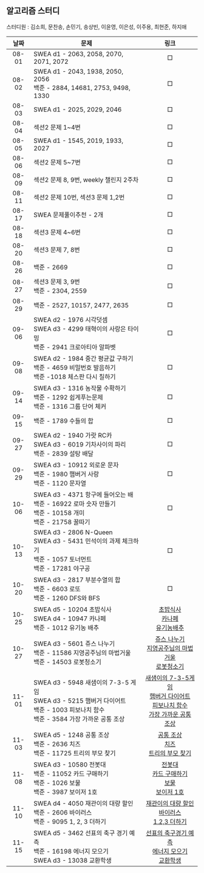 ## 알고리즘 스터디

스터디원 : 김소희, 문찬송, 손민기, 송상빈, 이윤영, 이은성, 이주용, 최현준, 하지애

| 날짜  | 문제                                                         |                             링크                             |
| :---: | ------------------------------------------------------------ | :----------------------------------------------------------: |
| 08-01 | SWEA d1 - 2063, 2058, 2070, 2071, 2072                       |                              □                               |
| 08-02 | SWEA d1 - 2043, 1938, 2050, 2056<br />백준 - 2884, 14681, 2753, 9498, 1330 |                              □                               |
| 08-03 | SWEA d1 - 2025, 2029, 2046                                   |                              □                               |
| 08-04 | 섹션2 문제 1~4번                                             |                              □                               |
| 08-05 | SWEA d1 - 1545, 2019, 1933, 2027                             |                              □                               |
| 08-06 | 섹션2 문제 5~7번                                             |                              □                               |
| 08-09 | 섹션2 문제 8, 9번, weekly 챌린지 2주차                       |                              □                               |
| 08-11 | 섹션2 문제 10번, 섹션3 문제 1,2번                            |                              □                               |
| 08-17 | SWEA 문제풀이추천 - 2개                                      |                              □                               |
| 08-18 | 섹션3 문제 4~6번                                             |                              □                               |
| 08-20 | 섹션3 문제 7, 8번                                            |                              □                               |
| 08-26 | 백준 - 2669                                                  |                              □                               |
| 08-27 | 섹션3 문제 3, 9번<br />백준 - 2304, 2559                     |                              □                               |
| 08-29 | 백준 - 2527, 10157, 2477, 2635                               |                              □                               |
| 09-06 | SWEA d2 - 1976 시각덧셈<br />SWEA d3 - 4299 태혁이의 사랑은 타이밍<br />백준 - 2941 크로아티아 알파벳 |                              □                               |
| 09-08 | SWEA d2 - 1984 중간 평균값 구하기<br />백준 - 4659 비밀번호 발음하기<br />백준 -1018 체스판 다시 칠하기 |                              □                               |
| 09-14 | SWEA d3 - 1316 농작물 수확하기<br />백준 - 1292 쉽게푸는문제 <br />백준 - 1316 그룹 단어 체커 |                              □                               |
| 09-15 | 백준 - 1789 수들의 합                                        |                              □                               |
| 09-27 | SWEA d2 - 1940 가랏 RC카 <br />SWEA d3 - 6019 기차사이의 파리<br />백준 - 2839 설탕 배달 |                              □                               |
| 09-29 | SWEA d3 - 10912 외로운 문자<br/>백준 - 1980 햄버거 사랑<br />백준 - 1120 문자열 |                              □                               |
| 10-06 | SWEA d3 - 4371 항구에 들어오는 배 <br/>백준 - 16922 로마 숫자 만들기 <br/>백준 - 10158 개미 <br />백준 - 21758 꿀따기 |                              □                               |
| 10-13 | SWEA d3 - 2806 N-Queen<br/>SWEA d3 - 5431 민석이의 과제 체크하기<br/>백준 - 1057 토너먼트<br />백준 - 17281 야구공 |                              □                               |
| 10-20 | SWEA d3 - 2817 부분수열의 합<br />백준 - 6603 로또<br />백준 - 1260 DFS와 BFS |                              □                               |
| 10-25 | SWEA d5 - 10204 초밥식사 <br/>SWEA d4 - 10947 카나페<br />백준 - 1012 유기농 배추 | [초밥식사](https://github.com/AlgorithmStudy-SSAFY/SWEA/tree/main/difficulty%205/10204_%EC%B4%88%EB%B0%A5%20%EC%8B%9D%EC%82%AC)<br />[카나페](https://github.com/AlgorithmStudy-SSAFY/SWEA/tree/main/difficulty%204/10947_%EC%B9%B4%EB%82%98%ED%8E%98)<br />[유기농배추](https://github.com/AlgorithmStudy-SSAFY/BaekJoon/tree/main/1012_%EC%9C%A0%EA%B8%B0%EB%86%8D%EB%B0%B0%EC%B6%94) |
| 10-27 | SWEA d3 - 5601 쥬스 나누기<br />백준 - 11586 지영공주님의 마법거울<br />백준 - 14503 로봇청소기 | [쥬스 나누기](https://github.com/AlgorithmStudy-SSAFY/SWEA/tree/main/difficulty%203/5601_%EC%A5%AC%EC%8A%A4%20%EB%82%98%EB%88%84%EA%B8%B0)<br />[지영공주님의 마법거울](https://github.com/AlgorithmStudy-SSAFY/BaekJoon/tree/main/11586_%EC%A7%80%EC%98%81%EA%B3%B5%EC%A3%BC%EB%8B%98%EC%9D%98%20%EB%A7%88%EB%B2%95%EA%B1%B0%EC%9A%B8)<br />[로봇청소기](https://github.com/AlgorithmStudy-SSAFY/BaekJoon/tree/main/14503_%EB%A1%9C%EB%B4%87%EC%B2%AD%EC%86%8C%EA%B8%B0) |
| 11-01 | SWEA d3 - 5948 새샘이의 7-3-5 게임<br/>SWEA d3 - 5215 햄버거 다이어트<br />백준 - 1003 피보나치 함수<br/>백준 - 3584 가장 가까운 공통 조상 | [새샘이의 7-3-5게임](https://github.com/AlgorithmStudy-SSAFY/SWEA/tree/main/difficulty%203/5948_%EC%83%88%EC%83%98%EC%9D%B4%EC%9D%98735%EA%B2%8C%EC%9E%84)<br />[햄버거 다이어트](https://github.com/AlgorithmStudy-SSAFY/SWEA/tree/main/difficulty%203/5215_%ED%96%84%EB%B2%84%EA%B1%B0%EB%8B%A4%EC%9D%B4%EC%96%B4%ED%8A%B8)<br />[피보나치 함수](https://github.com/AlgorithmStudy-SSAFY/BaekJoon/tree/main/1003_%ED%94%BC%EB%B3%B4%EB%82%98%EC%B9%98%ED%95%A8%EC%88%98)<br />[가장 가까운 공통 조상](https://github.com/AlgorithmStudy-SSAFY/BaekJoon/tree/main/3584_%EA%B0%80%EC%9E%A5%EA%B0%80%EA%B9%8C%EC%9A%B4%EA%B3%B5%ED%86%B5%EC%A1%B0%EC%83%81) |
| 11-03 | SWEA d5 - 1248 공통 조상<br />백준 - 2636 치즈<br />백준 - 11725 트리의 부모 찾기 | [공통 조상](https://github.com/AlgorithmStudy-SSAFY/SWEA/tree/main/difficulty%205/1248_%EA%B3%B5%ED%86%B5%EC%A1%B0%EC%83%81)<br />[치즈](https://github.com/AlgorithmStudy-SSAFY/BaekJoon/tree/main/2636_%EC%B9%98%EC%A6%88) <br />[트리의 부모 찾기](https://github.com/AlgorithmStudy-SSAFY/BaekJoon/tree/main/11725_%ED%8A%B8%EB%A6%AC%EC%9D%98%EB%B6%80%EB%AA%A8%EC%B0%BE%EA%B8%B0) |
| 11-08 | SWEA d3 - 10580 전봇대<br/>백준 - 11052 카드 구매하기<br/>백준 - 1026 보물<br />백준 - 3987 보이저 1호 | [전봇대](https://github.com/AlgorithmStudy-SSAFY/SWEA/tree/main/difficulty%203/10580_%EC%A0%84%EB%B4%87%EB%8C%80)<br />[카드 구매하기](https://github.com/AlgorithmStudy-SSAFY/BaekJoon/tree/main/11052_%EC%B9%B4%EB%93%9C%EA%B5%AC%EB%A7%A4%ED%95%98%EA%B8%B0)<br />[보물](https://github.com/AlgorithmStudy-SSAFY/BaekJoon/tree/main/1026_%EB%B3%B4%EB%AC%BC)<br />[보이저 1호](https://github.com/AlgorithmStudy-SSAFY/BaekJoon/tree/main/3987_%EB%B3%B4%EC%9D%B4%EC%A0%801%ED%98%B8) |
| 11-10 | SWEA d4 - 4050 재관이의 대량 할인<br />백준 - 2606 바이러스<br />백준 - 9095 1, 2, 3 더하기 | [재관이의 대량 할인](https://github.com/AlgorithmStudy-SSAFY/SWEA/tree/main/difficulty%204/4050_%EC%9E%AC%EA%B4%80%EC%9D%B4%EC%9D%98%20%EB%8C%80%EB%9F%89%ED%95%A0%EC%9D%B8)<br />[바이러스](https://github.com/AlgorithmStudy-SSAFY/BaekJoon/tree/main/2606_%EB%B0%94%EC%9D%B4%EB%9F%AC%EC%8A%A4)<br />[1,2,3 더하기](https://github.com/AlgorithmStudy-SSAFY/BaekJoon/tree/main/9095_1%2C2%2C3%EB%8D%94%ED%95%98%EA%B8%B0)<br /> |
| 11-15 | SWEA d5 - 3462 선표의 축구 경기 예측<br />백준 - 16198 에너지 모으기<br />SWEA d3 - 13038 교환학생 | [선표의 축구경기 예측](https://github.com/AlgorithmStudy-SSAFY/SWEA/tree/main/difficulty%205/3462_%EC%84%A0%ED%91%9C%EC%9D%98%EC%B6%95%EA%B5%AC%EA%B2%BD%EA%B8%B0%EC%98%88%EC%B8%A1)<br />[에너지 모으기](https://github.com/AlgorithmStudy-SSAFY/BaekJoon/tree/main/16198_%EC%97%90%EB%84%88%EC%A7%80%EB%AA%A8%EC%9C%BC%EA%B8%B0)<br />[교환학생](https://github.com/AlgorithmStudy-SSAFY/SWEA/tree/main/difficulty%203/13038_%EA%B5%90%ED%99%98%ED%95%99%EC%83%9D) |




